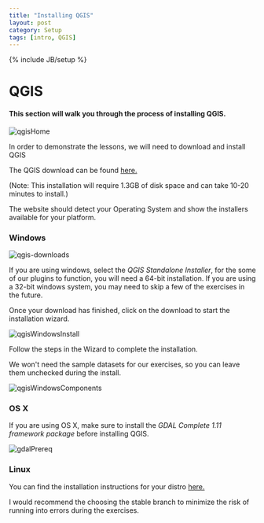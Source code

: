 ```yaml
---
title: "Installing QGIS"
layout: post
category: Setup
tags: [intro, QGIS]
---
```


{% include JB/setup %}

# QGIS

#### This section will walk you through the process of installing QGIS.

![qgisHome]({{site.baseurl}}{{ASSET_PATH}}/images/qgis-home.png)

In order to demonstrate the lessons, we will need to download and install QGIS

The QGIS download can be found [here.](http://www.qgis.org/en/site/forusers/download.html)

(Note: This installation will require 1.3GB of disk space and can take 10-20 minutes to install.)

The website should detect your Operating System and show the installers available for your platform.

### Windows

![qgis-downloads]({{site.baseurl}}{{ASSET_PATH}}/images/qgis-downloads.png)

If you are using windows, select the *QGIS Standalone Installer*, for the some of our plugins to function, you will need a 64-bit installation. If you are using a 32-bit windows system, you may need to skip a few of the exercises in the future.

Once your download has finished, click on the download to start the installation wizard.

![qgisWindowsInstall]({{site.baseurl}}{{ASSET_PATH}}/images/qgis-windows-install.png)

Follow the steps in the Wizard to complete the installation.

We won't need the sample datasets for our exercises, so you can leave them unchecked during the install.

![qgisWindowsComponents]({{site.baseurl}}{{ASSET_PATH}}/images/qgis-windows-components.png)



### OS X

If you are using OS X, make sure to install the *GDAL Complete 1.11 framework package* before installing QGIS.

![gdalPrereq]({{site.baseurl}}{{ASSET_PATH}}/images/gdal-prereq.png)

### Linux

You can find the installation instructions for your distro [here.](http://qgis.org/en/site/forusers/alldownloads.html#linux)

I would recommend the choosing the stable branch to minimize the risk of running into errors during the exercises.

